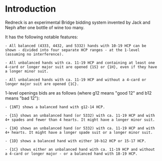# <a name="Introduction"> Introduction

Redneck is an experimental Bridge bidding system invented by Jack and Neph after one bottle of wine too many.

It has the following notable features:

    - All balanced (4333, 4432, and 5332) hands with 10-19 HCP can be shown - divided into four separate HCP ranges - at the 1-level (assuming no interference).

    - All unbalanced hands with ca. 11-19 HCP and containing at least one 4-card or longer major suit are opened {1S} or {1H}, even if they have a longer minor suit.

    - All unbalanced hands with ca. 11-19 HCP and without a 4-card or longer major suit are opened {1C}.

1-level openings bids are as follows (where g12 means "good 12" and b12 means "bad 12"):

    - {1NT} shows a balanced hand with g12-14 HCP.

    - {1S} shows an unbalanced hand (or 5332) with ca. 11-19 HCP and with 4+ spades and fewer than 4 hearts. It might have a longer minor suit.

    - {1H} shows an unbalanced hand (or 5332) with ca. 11-19 HCP and with 4+ hearts. It might have a longer spade suit or a longer minor suit.

    - {1D} shows a balanced hand with either 10-b12 HCP or 15-17 HCP.

    - {1C} shows either an unbalanced hand with ca. 11-19 HCP and without a 4-card or longer major - or a balanced hand with 18-19 HCP.

